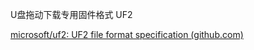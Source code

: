 U盘拖动下载专用固件格式 UF2

[microsoft/uf2: UF2 file format specification (github.com)](https://github.com/microsoft/uf2) 